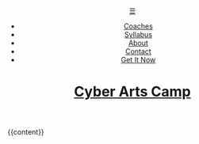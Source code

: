 <!DOCTYPE html>
<html lang="en">
        <head>
                <!-- Global site tag (gtag.js) - Google Analytics -->
                <script async src="https://www.googletagmanager.com/gtag/js?id=UA-172226953-1"></script>
                <script>
                    window.dataLayer = window.dataLayer || [];
                    function gtag(){dataLayer.push(arguments);}
                    gtag('js', new Date());
                    gtag('config', 'UA-172226953-1');
                </script>
                <meta charset="utf-8">
                <meta name="viewport" content="width=device-width, initial-scale=1, user-scalable=yes">
                <title>{{page.title}}</title>
                <link rel="stylesheet" type="text/css" href="/css/styles.css">
                <link rel="icon" href="/favicon.png">
                <script src="https://ajax.googleapis.com/ajax/libs/jquery/3.4.1/jquery.min.js"></script>
                <script src="/js/jquery.fitvids.js"></script>
                <script src="/js/slick.min.js"></script>
                <script src="/js/scripts.js"></script>
        </head>
        <body>
                <header class="main_header">
                    <a class="hamburger" href="#">&#9776;</a>
                    <nav class="main_nav">
                        <ul>
                                <li><a href="/martians">Coaches</a></li>
                                <li><a href="/syllabus">Syllabus</a></li>
                                <li><a href="/about">About</a></li>
                                <li><a href="/form">Contact</a></li>
                                <li><a href="https://mars-radio-cyber-arts.myshopify.com/46291353767/checkouts/7d9ddda8f9ff9317d523160e2982c93a">Get It Now</a></li>
                        </ul>
                    </nav>
                    <h1>
                        <a href="/index.html">Cyber Arts Camp</a>
                    </h1>
                </header>
                {{content}}
                <footer>
                        <!-- Facebook Pixel Code -->
                        <script>
                        !function(f,b,e,v,n,t,s)
                        {if(f.fbq)return;n=f.fbq=function(){n.callMethod?
                        n.callMethod.apply(n,arguments):n.queue.push(arguments)};
                        if(!f._fbq)f._fbq=n;n.push=n;n.loaded=!0;n.version='2.0';
                        n.queue=[];t=b.createElement(e);t.async=!0;
                        t.src=v;s=b.getElementsByTagName(e)[0];
                        s.parentNode.insertBefore(t,s)}(window, document,'script',
                        'https://connect.facebook.net/en_US/fbevents.js');
                        fbq('init', '2666014426979855');
                        fbq('track', 'PageView');
                        </script>
                        <noscript><img height="1" width="1" style="display:none"
                        src="https://www.facebook.com/tr?id=2666014426979855&ev=PageView&noscript=1"
                        /></noscript>
                        <!-- End Facebook Pixel Code -->
                </footer>
        </body>
</html>